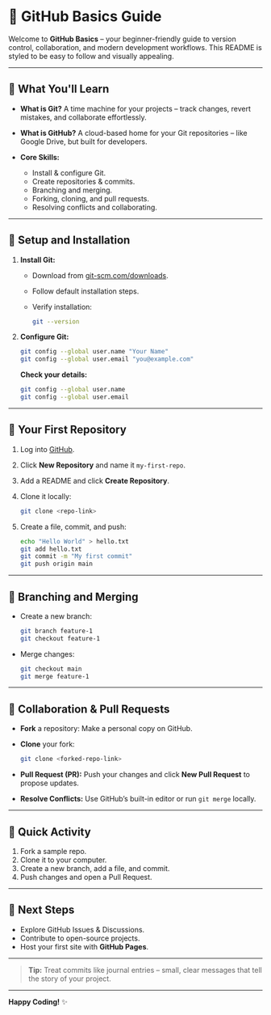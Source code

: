 # 🚀 **GitHub Basics Guide**

Welcome to **GitHub Basics** – your beginner-friendly guide to version control, collaboration, and modern development workflows. This README is styled to be easy to follow and visually appealing.

---

## 📌 **What You'll Learn**

* **What is Git?** A time machine for your projects – track changes, revert mistakes, and collaborate effortlessly.
* **What is GitHub?** A cloud-based home for your Git repositories – like Google Drive, but built for developers.
* **Core Skills:**

  * Install & configure Git.
  * Create repositories & commits.
  * Branching and merging.
  * Forking, cloning, and pull requests.
  * Resolving conflicts and collaborating.

---

## 🔧 **Setup and Installation**

1. **Install Git:**

   * Download from [git-scm.com/downloads](https://git-scm.com/downloads).
   * Follow default installation steps.
   * Verify installation:

     ```bash
     git --version
     ```

2. **Configure Git:**

   ```bash
   git config --global user.name "Your Name"
   git config --global user.email "you@example.com"
   ```

   **Check your details:**

   ```bash
   git config --global user.name
   git config --global user.email
   ```

---

## 📝 **Your First Repository**

1. Log into [GitHub](https://github.com).
2. Click **New Repository** and name it `my-first-repo`.
3. Add a README and click **Create Repository**.
4. Clone it locally:

   ```bash
   git clone <repo-link>
   ```
5. Create a file, commit, and push:

   ```bash
   echo "Hello World" > hello.txt
   git add hello.txt
   git commit -m "My first commit"
   git push origin main
   ```

---

## 🌿 **Branching and Merging**

* Create a new branch:

  ```bash
  git branch feature-1
  git checkout feature-1
  ```
* Merge changes:

  ```bash
  git checkout main
  git merge feature-1
  ```

---

## 🤝 **Collaboration & Pull Requests**

* **Fork** a repository: Make a personal copy on GitHub.
* **Clone** your fork:

  ```bash
  git clone <forked-repo-link>
  ```
* **Pull Request (PR):** Push your changes and click **New Pull Request** to propose updates.
* **Resolve Conflicts:** Use GitHub’s built-in editor or run `git merge` locally.

---

## 🎯 **Quick Activity**

1. Fork a sample repo.
2. Clone it to your computer.
3. Create a new branch, add a file, and commit.
4. Push changes and open a Pull Request.

---

## 🚀 **Next Steps**

* Explore GitHub Issues & Discussions.
* Contribute to open-source projects.
* Host your first site with **GitHub Pages**.

---

> **Tip:** Treat commits like journal entries – small, clear messages that tell the story of your project.

---

**Happy Coding!** ✨

